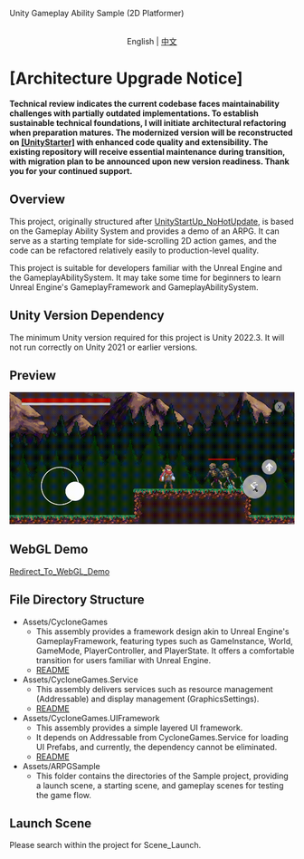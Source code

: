 Unity Gameplay Ability Sample (2D Platformer)
<p align="center">
    <br> English | <a href="README_CHN.md">中文</a>
</p>

# [Architecture Upgrade Notice]
**Technical review indicates the current codebase faces maintainability challenges with partially outdated implementations. To establish sustainable technical foundations, I will initiate architectural refactoring when preparation matures. The modernized version will be reconstructed on [[UnityStarter]](https://github.com/MaiKuraki/UnityStarter) with enhanced code quality and extensibility. The existing repository will receive essential maintenance during transition, with migration plan to be announced upon new version readiness. Thank you for your continued support.**

## Overview
This project, originally structured after [UnityStartUp_NoHotUpdate](https://github.com/MaiKuraki/UnityStartUp_NoHotUpdate), is based on the Gameplay Ability System and provides a demo of an ARPG. It can serve as a starting template for side-scrolling 2D action games, and the code can be refactored relatively easily to production-level quality.

This project is suitable for developers familiar with the Unreal Engine and the GameplayAbilitySystem. It may take some time for beginners to learn Unreal Engine's GameplayFramework and GameplayAbilitySystem.
## Unity Version Dependency
The minimum Unity version required for this project is Unity 2022.3. It will not run correctly on Unity 2021 or earlier versions.
## Preview
![Preview](./README/preview.gif)
## WebGL Demo
[Redirect_To_WebGL_Demo](https://maikuraki.github.io/2024/10/07/Unity_WebGL_Demo/)
## File Directory Structure
-   Assets/CycloneGames
    -   This assembly provides a framework design akin to Unreal Engine's GameplayFramework, featuring types such as GameInstance, World, GameMode, PlayerController, and PlayerState. It offers a comfortable transition for users familiar with Unreal Engine.
    -   [README](./GameplayAbilitySystemSample/Assets/CycloneGames/README.md)
-   Assets/CycloneGames.Service
    -   This assembly delivers services such as resource management (Addressable) and display management (GraphicsSettings).
    -   [README](./GameplayAbilitySystemSample/Assets/CycloneGames.Service/README.md)
-   Assets/CycloneGames.UIFramework
    -   This assembly provides a simple layered UI framework.
    -   It depends on Addressable from CycloneGames.Service for loading UI Prefabs, and currently, the dependency cannot be eliminated.
    -   [README](./GameplayAbilitySystemSample/Assets/CycloneGames.UIFramework/README.md)
-   Assets/ARPGSample
    -   This folder contains the directories of the Sample project, providing a launch scene, a starting scene, and gameplay scenes for testing the game flow.
## Launch Scene
Please search within the project for Scene_Launch.